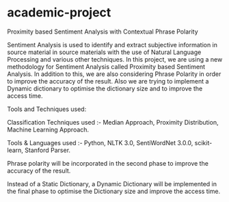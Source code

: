 academic-project
================

Proximity based Sentiment Analysis with Contextual Phrase Polarity

Sentiment Analysis is used to identify and extract subjective information in source material in source materials with the use of Natural Language Processing and various other techniques. In this project, we are using a new methodology for Sentiment Analysis called Proximity based Sentiment Analysis. In addition to this, we are also considering Phrase Polarity in order to improve the accuracy of the result. Also we are trying to implement a Dynamic dictionary to optimise the dictionary size and to improve the access time.



Tools and Techniques used:

Classification Techniques used :- Median Approach, Proximity Distribution, Machine Learning Approach.

Tools & Languages used :- Python, NLTK 3.0, SentiWordNet 3.0.0, scikit-learn, Stanford Parser.

Phrase polarity will be incorporated in the second phase to improve the accuracy of the result.

Instead of a Static Dictionary, a Dynamic Dictionary will be implemented in the final phase to optimise the Dictionary size and improve the access time.